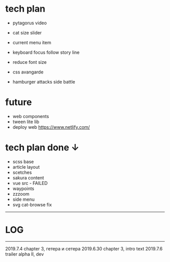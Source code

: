 # tech plan


- pytagorus video
- cat size slider
- current menu item
- keyboard focus follow story line

- reduce font size
- css avangarde
- hamburger attacks side battle


# future

- web components
- tween lite lib
- deploy web https://www.netlify.com/

# tech plan done ↓

- scss base
- article layout
- scetches
- sakura content
- vue src - FAILED
- waypoints
- zzzoom
- side menu
- svg cat-browse fix


--------------------------------------------------
# LOG
--------------------------------------------------

2019.7.4    chapter 3, гетера и сетера
2019.6.30   chapter 3, intro text
2019.7.6    trailer alpha II, dev
